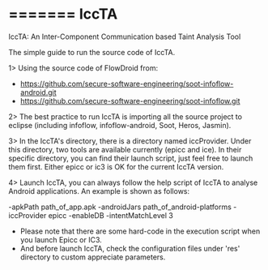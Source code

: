 =======
IccTA
=====

IccTA: An Inter-Component Communication based Taint Analysis Tool

The simple guide to run the source code of IccTA.

1> Using the source code of FlowDroid from:

* https://github.com/secure-software-engineering/soot-infoflow-android.git
* https://github.com/secure-software-engineering/soot-infoflow.git

2> The best practice to run IccTA is importing all the source project to eclipse (including infoflow, infoflow-android, Soot, Heros, Jasmin).

3> In the IccTA's directory, there is a directory named iccProvider. Under this directory, two tools are available currently (epicc and ice). 
In their specific directory, you can find their launch script, just feel free to launch them first. 
Either epicc or ic3 is OK for the current IccTA version.

4> Launch IccTA, you can always follow the help script of IccTA to analyse Android applications.
An example is shown as follows:

-apkPath path_of_app.apk  -androidJars path_of_android-platforms -iccProvider epicc -enableDB -intentMatchLevel 3

* Please note that there are some hard-code in the execution script when you launch Epicc or IC3.
* And before launch IccTA, check the configuration files under 'res' directory to custom appreciate parameters.
